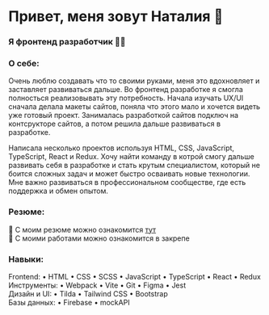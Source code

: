 # Привет, меня зовут Наталия 👋

### Я фронтенд разработчик 👨‍💻

### О себе:
Очень люблю создавать что то своими руками, меня это вдохновляет и заставляет развиваться дальше. Во фронтенд разработке я смогла полносться реализовывать эту потребность.
Начала изучать UX/UI сначала делала макеты сайтов, поняла что этого мало и хочется видеть уже готовый проект. Занималась разработкой сайтов подключ на контсрукторе сайтов, а потом решила дальше развиваться в разработке.

Написала несколько проектов используя HTML, CSS, JavaScript, TypeScript, React и Redux.
Хочу найти команду в котрой смогу дальше развивать себя в разработке и стать крутым специалистом, который не боится сложных задач и может быстро осваивать новые технологии.
Мне важно развиваться в профессиональном сообществе, где есть поддержка и обмен опытом.

### Резюме:
📌 С моим резюме можно ознакомится [тут](https://disk.yandex.ru/i/FuLxnx2m7NLOtg) \
📌 С моими работами можно ознакомится в закрепе


### Навыки:
Frontend: •	HTML •	CSS •	SCSS •	JavaScript •	TypeScript •	React •	Redux \
Инструменты: •	Webpack •	Vite •	Git •	Figma •	Jest \
Дизайн и UI: •	Tilda •	Tailwind CSS •	Bootstrap \
Базы данных: •	Firebase •	mockAPI


